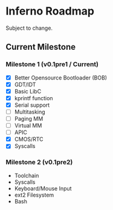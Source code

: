 # Inferno Roadmap
Subject to change.
## Current Milestone
### Milestone 1 (v0.1pre1 / Current)
 - [x] Better Opensource Bootloader (BOB)
 - [x] GDT/IDT
 - [x] Basic LibC
 - [x] kprintf function
 - [x] Serial support
 - [ ] Multitasking
 - [ ] Paging MM
 - [ ] Virtual MM
 - [ ] APIC
 - [x] CMOS/RTC
 - [x] Syscalls 

### Milestone 2 (v0.1pre2)
 - Toolchain
 - Syscalls
 - Keyboard/Mouse Input
 - ext2 Filesystem
 - Bash
